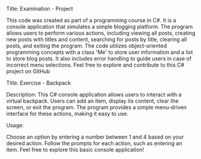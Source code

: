 Title: Examination - Project 

This code was created as part of a programming course in C#. It is a console application that simulates a simple blogging platform. The program allows users to perform various actions, including viewing all posts, creating new posts with titles and content, searching for posts by title, clearing all posts, and exiting the program. The code utilizes object-oriented programming concepts with a class 'Me' to store user information and a list to store blog posts. It also includes error handling to guide users in case of incorrect menu selections. Feel free to explore and contribute to this C# project on GitHub

Title: Exercise - Backpack

Description:
This C# console application allows users to interact with a virtual backpack. Users can add an item, display its content, clear the screen, or exit the program. The program provides a simple menu-driven interface for these actions, making it easy to use.

Usage:

Choose an option by entering a number between 1 and 4 based on your desired action.
Follow the prompts for each action, such as entering an item.
Feel free to explore this basic console application!
